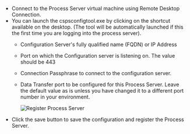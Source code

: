 * Connect to the Process Server virtual machine using Remote Desktop Connection.
* You can launch the cspsconfigtool.exe by clicking on the shortcut available on the desktop. (The tool will be automatically launched if this the first time you are logging into the process server).
  - Configuration Server's fully qualified name (FQDN) or IP Address
  - Port on which the Configuration server is listening on. The value should be 443
  - Connection Passphrase to connect to the configuration server.
  - Data Transfer port to be configured for this Process Server. Leave the default value as is unless you have changed it to a different port number in your environment.

    ![Register Process Server](./media/site-recovery-vmware-register-process-server/register-ps.png)
* Click the save button to save the configuration and register the Process Server.
